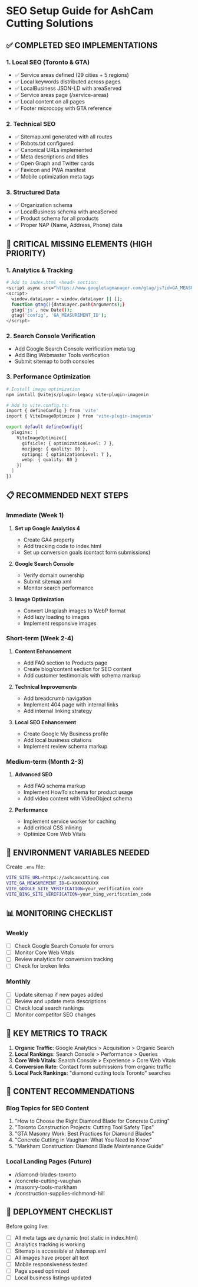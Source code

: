 # SEO Setup Guide for AshCam Cutting Solutions

## ✅ COMPLETED SEO IMPLEMENTATIONS

### 1. Local SEO (Toronto & GTA)
- ✅ Service areas defined (29 cities + 5 regions)
- ✅ Local keywords distributed across pages
- ✅ LocalBusiness JSON-LD with areaServed
- ✅ Service areas page (/service-areas)
- ✅ Local content on all pages
- ✅ Footer microcopy with GTA reference

### 2. Technical SEO
- ✅ Sitemap.xml generated with all routes
- ✅ Robots.txt configured
- ✅ Canonical URLs implemented
- ✅ Meta descriptions and titles
- ✅ Open Graph and Twitter cards
- ✅ Favicon and PWA manifest
- ✅ Mobile optimization meta tags

### 3. Structured Data
- ✅ Organization schema
- ✅ LocalBusiness schema with areaServed
- ✅ Product schema for all products
- ✅ Proper NAP (Name, Address, Phone) data

## 🚨 CRITICAL MISSING ELEMENTS (HIGH PRIORITY)

### 1. Analytics & Tracking
```bash
# Add to index.html <head> section:
<script async src="https://www.googletagmanager.com/gtag/js?id=GA_MEASUREMENT_ID"></script>
<script>
  window.dataLayer = window.dataLayer || [];
  function gtag(){dataLayer.push(arguments);}
  gtag('js', new Date());
  gtag('config', 'GA_MEASUREMENT_ID');
</script>
```

### 2. Search Console Verification
- Add Google Search Console verification meta tag
- Add Bing Webmaster Tools verification
- Submit sitemap to both consoles

### 3. Performance Optimization
```bash
# Install image optimization
npm install @vitejs/plugin-legacy vite-plugin-imagemin

# Add to vite.config.ts:
import { defineConfig } from 'vite'
import { ViteImageOptimize } from 'vite-plugin-imagemin'

export default defineConfig({
  plugins: [
    ViteImageOptimize({
      gifsicle: { optimizationLevel: 7 },
      mozjpeg: { quality: 80 },
      optipng: { optimizationLevel: 7 },
      webp: { quality: 80 }
    })
  ]
})
```

## 📋 RECOMMENDED NEXT STEPS

### Immediate (Week 1)
1. **Set up Google Analytics 4**
   - Create GA4 property
   - Add tracking code to index.html
   - Set up conversion goals (contact form submissions)

2. **Google Search Console**
   - Verify domain ownership
   - Submit sitemap.xml
   - Monitor search performance

3. **Image Optimization**
   - Convert Unsplash images to WebP format
   - Add lazy loading to images
   - Implement responsive images

### Short-term (Week 2-4)
1. **Content Enhancement**
   - Add FAQ section to Products page
   - Create blog/content section for SEO content
   - Add customer testimonials with schema markup

2. **Technical Improvements**
   - Add breadcrumb navigation
   - Implement 404 page with internal links
   - Add internal linking strategy

3. **Local SEO Enhancement**
   - Create Google My Business profile
   - Add local business citations
   - Implement review schema markup

### Medium-term (Month 2-3)
1. **Advanced SEO**
   - Add FAQ schema markup
   - Implement HowTo schema for product usage
   - Add video content with VideoObject schema

2. **Performance**
   - Implement service worker for caching
   - Add critical CSS inlining
   - Optimize Core Web Vitals

## 🔧 ENVIRONMENT VARIABLES NEEDED

Create `.env` file:
```bash
VITE_SITE_URL=https://ashcamcutting.com
VITE_GA_MEASUREMENT_ID=G-XXXXXXXXXX
VITE_GOOGLE_SITE_VERIFICATION=your_verification_code
VITE_BING_SITE_VERIFICATION=your_bing_verification_code
```

## 📊 MONITORING CHECKLIST

### Weekly
- [ ] Check Google Search Console for errors
- [ ] Monitor Core Web Vitals
- [ ] Review analytics for conversion tracking
- [ ] Check for broken links

### Monthly
- [ ] Update sitemap if new pages added
- [ ] Review and update meta descriptions
- [ ] Check local search rankings
- [ ] Monitor competitor SEO changes

## 🎯 KEY METRICS TO TRACK

1. **Organic Traffic**: Google Analytics > Acquisition > Organic Search
2. **Local Rankings**: Search Console > Performance > Queries
3. **Core Web Vitals**: Search Console > Experience > Core Web Vitals
4. **Conversion Rate**: Contact form submissions from organic traffic
5. **Local Pack Rankings**: "diamond cutting tools Toronto" searches

## 📝 CONTENT RECOMMENDATIONS

### Blog Topics for SEO Content
1. "How to Choose the Right Diamond Blade for Concrete Cutting"
2. "Toronto Construction Projects: Cutting Tool Safety Tips"
3. "GTA Masonry Work: Best Practices for Diamond Blades"
4. "Concrete Cutting in Vaughan: What You Need to Know"
5. "Markham Construction: Diamond Blade Maintenance Guide"

### Local Landing Pages (Future)
- /diamond-blades-toronto
- /concrete-cutting-vaughan
- /masonry-tools-markham
- /construction-supplies-richmond-hill

## 🚀 DEPLOYMENT CHECKLIST

Before going live:
- [ ] All meta tags are dynamic (not static in index.html)
- [ ] Analytics tracking is working
- [ ] Sitemap is accessible at /sitemap.xml
- [ ] All images have proper alt text
- [ ] Mobile responsiveness tested
- [ ] Page speed optimized
- [ ] Local business listings updated
